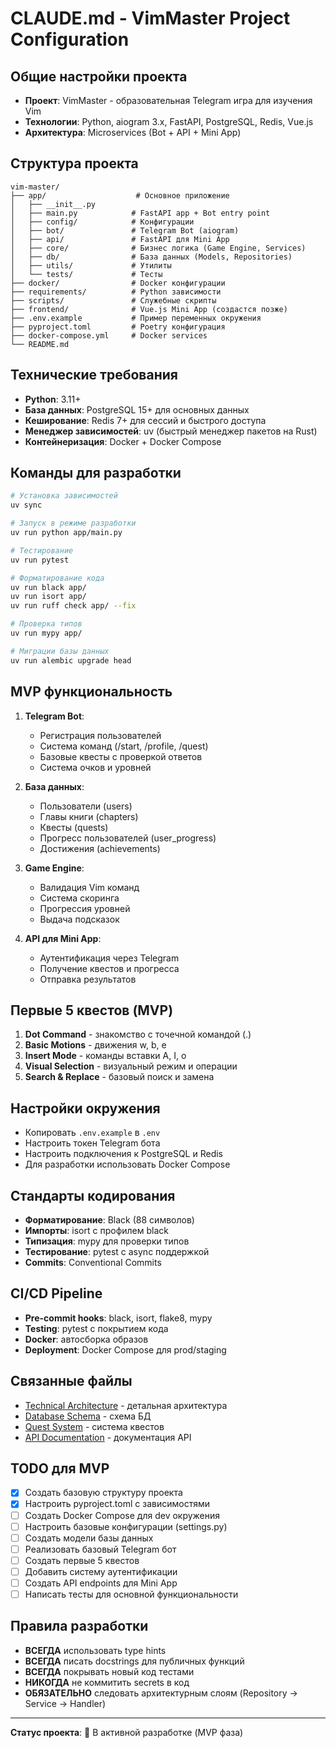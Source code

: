 # CLAUDE.md - VimMaster Project Configuration

## Общие настройки проекта
- **Проект**: VimMaster - образовательная Telegram игра для изучения Vim
- **Технологии**: Python, aiogram 3.x, FastAPI, PostgreSQL, Redis, Vue.js
- **Архитектура**: Microservices (Bot + API + Mini App)

## Структура проекта
```
vim-master/
├── app/                    # Основное приложение
│   ├── __init__.py
│   ├── main.py            # FastAPI app + Bot entry point
│   ├── config/            # Конфигурации
│   ├── bot/               # Telegram Bot (aiogram)
│   ├── api/               # FastAPI для Mini App
│   ├── core/              # Бизнес логика (Game Engine, Services)
│   ├── db/                # База данных (Models, Repositories)
│   ├── utils/             # Утилиты
│   └── tests/             # Тесты
├── docker/                # Docker конфигурации
├── requirements/          # Python зависимости
├── scripts/               # Служебные скрипты
├── frontend/              # Vue.js Mini App (создастся позже)
├── .env.example           # Пример переменных окружения
├── pyproject.toml         # Poetry конфигурация
├── docker-compose.yml     # Docker services
└── README.md
```

## Технические требования
- **Python**: 3.11+
- **База данных**: PostgreSQL 15+ для основных данных
- **Кеширование**: Redis 7+ для сессий и быстрого доступа
- **Менеджер зависимостей**: uv (быстрый менеджер пакетов на Rust)
- **Контейнеризация**: Docker + Docker Compose

## Команды для разработки
```bash
# Установка зависимостей
uv sync

# Запуск в режиме разработки
uv run python app/main.py

# Тестирование
uv run pytest

# Форматирование кода
uv run black app/
uv run isort app/
uv run ruff check app/ --fix

# Проверка типов
uv run mypy app/

# Миграции базы данных
uv run alembic upgrade head
```

## MVP функциональность
1. **Telegram Bot**:
   - Регистрация пользователей
   - Система команд (/start, /profile, /quest)
   - Базовые квесты с проверкой ответов
   - Система очков и уровней

2. **База данных**:
   - Пользователи (users)
   - Главы книги (chapters) 
   - Квесты (quests)
   - Прогресс пользователей (user_progress)
   - Достижения (achievements)

3. **Game Engine**:
   - Валидация Vim команд
   - Система скоринга
   - Прогрессия уровней
   - Выдача подсказок

4. **API для Mini App**:
   - Аутентификация через Telegram
   - Получение квестов и прогресса
   - Отправка результатов

## Первые 5 квестов (MVP)
1. **Dot Command** - знакомство с точечной командой (.)
2. **Basic Motions** - движения w, b, e
3. **Insert Mode** - команды вставки A, I, o
4. **Visual Selection** - визуальный режим и операции
5. **Search & Replace** - базовый поиск и замена

## Настройки окружения
- Копировать `.env.example` в `.env`
- Настроить токен Telegram бота
- Настроить подключения к PostgreSQL и Redis
- Для разработки использовать Docker Compose

## Стандарты кодирования
- **Форматирование**: Black (88 символов)
- **Импорты**: isort с профилем black
- **Типизация**: mypy для проверки типов
- **Тестирование**: pytest с async поддержкой
- **Commits**: Conventional Commits

## CI/CD Pipeline
- **Pre-commit hooks**: black, isort, flake8, mypy
- **Testing**: pytest с покрытием кода
- **Docker**: автосборка образов
- **Deployment**: Docker Compose для prod/staging

## Связанные файлы
- [Technical Architecture](docs/architecture.md) - детальная архитектура
- [Database Schema](docs/database.md) - схема БД
- [Quest System](docs/quests.md) - система квестов
- [API Documentation](docs/api.md) - документация API

## TODO для MVP
- [x] Создать базовую структуру проекта
- [x] Настроить pyproject.toml с зависимостями
- [ ] Создать Docker Compose для dev окружения
- [ ] Настроить базовые конфигурации (settings.py)
- [ ] Создать модели базы данных
- [ ] Реализовать базовый Telegram бот
- [ ] Создать первые 5 квестов
- [ ] Добавить систему аутентификации
- [ ] Создать API endpoints для Mini App
- [ ] Написать тесты для основной функциональности

## Правила разработки
- **ВСЕГДА** использовать type hints
- **ВСЕГДА** писать docstrings для публичных функций
- **ВСЕГДА** покрывать новый код тестами
- **НИКОГДА** не коммитить secrets в код
- **ОБЯЗАТЕЛЬНО** следовать архитектурным слоям (Repository -> Service -> Handler)

---
**Статус проекта**: 🚧 В активной разработке (MVP фаза)